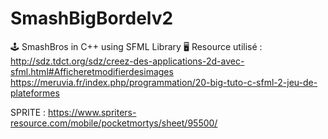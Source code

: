 # SmashBigBordelv2
🕹️ SmashBros in C++ using SFML Library 🖥️
Resource utilisé :
http://sdz.tdct.org/sdz/creez-des-applications-2d-avec-sfml.html#Afficheretmodifierdesimages
https://meruvia.fr/index.php/programmation/20-big-tuto-c-sfml-2-jeu-de-plateformes
 
 SPRITE :  https://www.spriters-resource.com/mobile/pocketmortys/sheet/95500/
 
 

